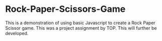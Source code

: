 # Rock-Paper-Scissors-Game
This is a demonstration of using basic Javascript to create a Rock Paper Scissor game.
This was a project assignment by TOP.
This will further be developed.